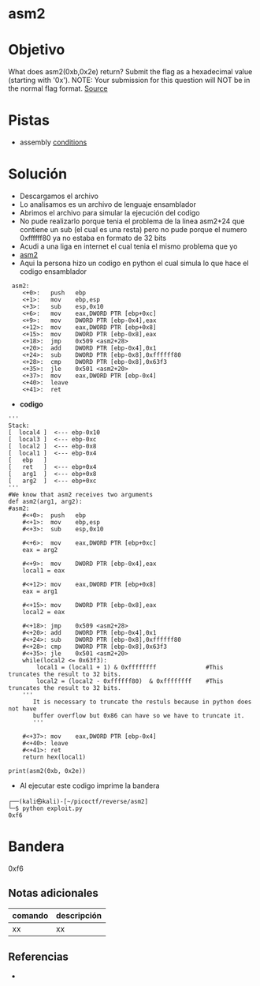 # asm2

# Objetivo
What does asm2(0xb,0x2e) return? Submit the flag as a hexadecimal value (starting with '0x'). NOTE: Your submission for this question will NOT be in the normal flag format. [Source](https://jupiter.challenges.picoctf.org/static/717467c8c8b4332ea5873ad8fe7b2dad/test.S)

# Pistas
- assembly [conditions](https://www.tutorialspoint.com/assembly_programming/assembly_conditions.htm)

# Solución
- Descargamos el archivo
- Lo analisamos es un archivo de lenguaje ensamblador 
- Abrimos el archivo para simular la ejecución del codigo
- No pude realizarlo porque tenia el problema de la linea asm2+24 que contiene un sub (el cual es una resta) pero no pude porque el numero 0xffffff80 ya no estaba en formato de 32 bits
- Acudi a una liga en internet el cual tenia el mismo problema que yo
- [asm2](https://dev.to/rooyca/picoctf-writeup-reverse-engineering-asm2-1659)
- Aqui la persona hizo un codigo en python el cual simula lo que hace el codigo ensamblador
```
 asm2:
	<+0>:	push   ebp
	<+1>:	mov    ebp,esp
	<+3>:	sub    esp,0x10
	<+6>:	mov    eax,DWORD PTR [ebp+0xc]
	<+9>:	mov    DWORD PTR [ebp-0x4],eax
	<+12>:	mov    eax,DWORD PTR [ebp+0x8]
	<+15>:	mov    DWORD PTR [ebp-0x8],eax
	<+18>:	jmp    0x509 <asm2+28>
	<+20>:	add    DWORD PTR [ebp-0x4],0x1
	<+24>:	sub    DWORD PTR [ebp-0x8],0xffffff80
	<+28>:	cmp    DWORD PTR [ebp-0x8],0x63f3
	<+35>:	jle    0x501 <asm2+20>
	<+37>:	mov    eax,DWORD PTR [ebp-0x4]
	<+40>:	leave  
	<+41>:	ret    

```
- **codigo**
```
'''
Stack:
[  local4 ]  <--- ebp-0x10
[  local3 ]  <--- ebp-0xc
[  local2 ]  <--- ebp-0x8
[  local1 ]  <--- ebp-0x4
[   ebp   ]
[   ret   ]  <--- ebp+0x4
[   arg1  ]  <--- ebp+0x8
[   arg2  ]  <--- ebp+0xc
'''
#We know that asm2 receives two arguments
def asm2(arg1, arg2):
#asm2:
    #<+0>:  push   ebp
    #<+1>:  mov    ebp,esp
    #<+3>:  sub    esp,0x10

    #<+6>:  mov    eax,DWORD PTR [ebp+0xc]
    eax = arg2

    #<+9>:  mov    DWORD PTR [ebp-0x4],eax
    local1 = eax

    #<+12>: mov    eax,DWORD PTR [ebp+0x8]
    eax = arg1

    #<+15>: mov    DWORD PTR [ebp-0x8],eax
    local2 = eax

    #<+18>: jmp    0x509 <asm2+28>
    #<+20>: add    DWORD PTR [ebp-0x4],0x1
    #<+24>: sub    DWORD PTR [ebp-0x8],0xffffff80
    #<+28>: cmp    DWORD PTR [ebp-0x8],0x63f3
    #<+35>: jle    0x501 <asm2+20>
    while(local2 <= 0x63f3):
        local1 = (local1 + 1) & 0xffffffff              #This truncates the result to 32 bits.
        local2 = (local2 - 0xffffff80)  & 0xffffffff    #This truncates the result to 32 bits.           
    '''
       It is necessary to truncate the restuls because in python does not have
       buffer overflow but 0x86 can have so we have to truncate it.
       '''

    #<+37>: mov    eax,DWORD PTR [ebp-0x4]
    #<+40>: leave
    #<+41>: ret
    return hex(local1)

print(asm2(0xb, 0x2e))
```
- Al ejecutar este codigo imprime la bandera
```
┌──(kali㉿kali)-[~/picoctf/reverse/asm2]
└─$ python exploit.py 
0xf6
```

# Bandera
0xf6

## Notas adicionales
| comando | descripción |
| ------ | ------ |
| xx | xx |

## Referencias
- []()